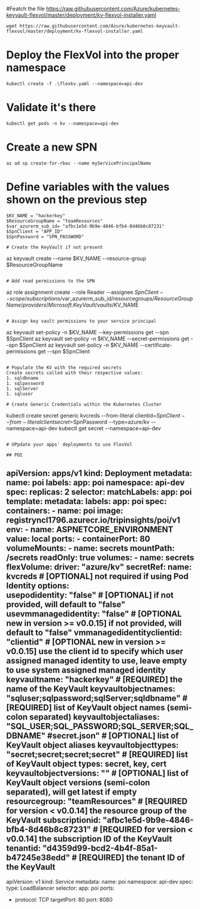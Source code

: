 
#Featch the file https://raw.githubusercontent.com/Azure/kubernetes-keyvault-flexvol/master/deployment/kv-flexvol-installer.yaml

```
wget https://raw.githubusercontent.com/Azure/kubernetes-keyvault-flexvol/master/deployment/kv-flexvol-installer.yaml
```

# Deploy the FlexVol into the proper namespace
```
kubectl create -f .\flexkv.yaml --namespace=api-dev
```

# Validate it's there
```
kubectl get pods -n kv --namespace=api-dev
```

# Create a new SPN
```
az ad sp create-for-rbac --name myServicePrincipalName 
```

# Define variables with the values shown on the previous step
```
$KV_NAME = "hackerkey"
$ResourceGroupName = "teamResources"
$var_azurerm_sub_id= "afbc1e5d-9b9e-4846-bfb4-8d46b8c87231"
$SpnClient = "APP_ID"
$SpnPassword = "SPN_PASSWORD"

# Create the KeyVault if not present
```
az keyvault create --name  $KV_NAME --resource-group $ResourceGroupName
```

# Add read permissions to the SPN
```
az role assignment create --role Reader --assignee $SpnClient --scope /subscriptions/$var_azurerm_sub_id/resourcegroups/$ResourceGroupName/providers/Microsoft.KeyVault/vaults/$KV_NAME 
```

# Assign key vault permissions to your service principal
```
az keyvault set-policy -n $KV_NAME --key-permissions get --spn $SpnClient
az keyvault set-policy -n $KV_NAME --secret-permissions get --spn $SpnClient
az keyvault set-policy -n $KV_NAME --certificate-permissions get --spn $SpnClient
```

# Populate the KV with the required secrets
Create secrets called with their respective values:
1. sqldbname
1. sqlpassword
1. sqlServer
1. sqluser

# Create Generic Credentials within the Kubernetes Cluster
```
kubectl create secret generic kvcreds --from-literal clientid=$SpnClient --from-literal clientsecret=$SpnPassword --type=azure/kv --namespace=api-dev
kubectl get secret --namespace=api-dev
```

# UPpdate your apps' deployments to use FlexVol

## POI
```
apiVersion: apps/v1
kind: Deployment
metadata:
  name: poi
  labels:
    app: poi
  namespace: api-dev
spec:
  replicas: 2
  selector:
    matchLabels:
      app: poi
  template:
    metadata:
      labels:
        app: poi
    spec:
      containers:
      - name: poi
        image: registryncl1796.azurecr.io/tripinsights/poi/v1
        env:
          - name: ASPNETCORE_ENVIRONMENT
            value: local
        ports:
        - containerPort: 80
        volumeMounts:
        - name: secrets
          mountPath: /secrets
          readOnly: true
      volumes:
      - name: secrets
        flexVolume:
          driver: "azure/kv"
          secretRef:
            name: kvcreds                                          # [OPTIONAL] not required if using Pod Identity
          options:                                                 
            usepodidentity: "false"                                # [OPTIONAL] if not provided, will default to "false"
            usevmmanagedidentity: "false"                          # [OPTIONAL new in version >= v0.0.15] if not provided, will default to "false"
            vmmanagedidentityclientid: "clientid"                  # [OPTIONAL new in version >= v0.0.15] use the client id to specify which user assigned managed identity to use, leave empty to use system assigned managed identity
            keyvaultname: "hackerkey"                      # [REQUIRED] the name of the KeyVault
            keyvaultobjectnames: "sqluser;sqlpassword;sqlServer;sqldbname"             # [REQUIRED] list of KeyVault object names (semi-colon separated)
            keyvaultobjectaliases: "SQL_USER;SQL_PASSWORD;SQL_SERVER;SQL_DBNAME"         #secret.json"      # [OPTIONAL] list of KeyVault object aliases
            keyvaultobjecttypes: "secret;secret;secret;secret"                   # [REQUIRED] list of KeyVault object types: secret, key, cert
            keyvaultobjectversions: ""                             # [OPTIONAL] list of KeyVault object versions (semi-colon separated), will get latest if empty
            resourcegroup: "teamResources"                     # [REQUIRED for version < v0.0.14] the resource group of the KeyVault
            subscriptionid: "afbc1e5d-9b9e-4846-bfb4-8d46b8c87231" # [REQUIRED for version < v0.0.14] the subscription ID of the KeyVault
            tenantid: "d4359d99-bcd2-4b4f-85a1-b47245e38edd"       # [REQUIRED] the tenant ID of the KeyVault
---  
apiVersion: v1
kind: Service
metadata:
  name: poi
  namespace: api-dev
spec:
  type: LoadBalancer
  selector:
    app: poi
  ports:
  - protocol: TCP
    targetPort: 80
    port: 8080
```